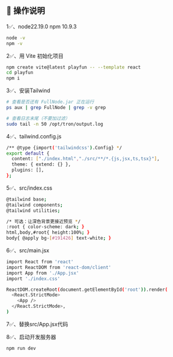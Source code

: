 ## 📌 操作说明

1✅、node22.19.0 npm 10.9.3
```bash
node -v
npm -v
```

2✅、用 Vite 初始化项目
```bash
npm create vite@latest playfun -- --template react
cd playfun
npm i
```

3✅、安装Tailwind
```bash
# 查看是否还有 FullNode.jar 正在运行
ps aux | grep FullNode | grep -v grep

# 查看日志末尾（不要加过滤）
sudo tail -n 50 /opt/tron/output.log
```

4✅、tailwind.config.js
```bash
/** @type {import('tailwindcss').Config} */
export default {
  content: ["./index.html","./src/**/*.{js,jsx,ts,tsx}"],
  theme: { extend: {} },
  plugins: [],
};
```

5✅、src/index.css
```bash
@tailwind base;
@tailwind components;
@tailwind utilities;

/* 可选：让深色背景更接近预览 */
:root { color-scheme: dark; }
html,body,#root{ height:100%; }
body{ @apply bg-[#191426] text-white; }
```

6✅、src/main.jsx
```bash
import React from 'react'
import ReactDOM from 'react-dom/client'
import App from './App.jsx'
import './index.css'

ReactDOM.createRoot(document.getElementById('root')).render(
  <React.StrictMode>
    <App />
  </React.StrictMode>,
)
```

7✅、替换src/App.jsx代码

8✅、启动开发服务器
```bash
npm run dev
```
